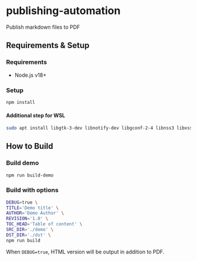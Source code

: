 publishing-automation
========================================

Publish markdown files to PDF


Requirements & Setup
----------------------------------------

### Requirements

- Node.js v18+ 


### Setup

```bash
npm install
```


#### Additional step for WSL

```bash
sudo apt install libgtk-3-dev libnotify-dev libgconf-2-4 libnss3 libxss1 libasound2
```


How to Build
----------------------------------------

### Build demo

```bash
npm run build-demo
```


### Build with options

```bash
DEBUG=true \
TITLE='Demo title' \
AUTHOR='Demo Author' \
REVISION='1.0' \
TOC_HEAD='Table of content' \
SRC_DIR='./demo' \
DST_DIR='./dst' \
npm run build
```

When `DEBUG=true`, HTML version will be output in addition to PDF.

